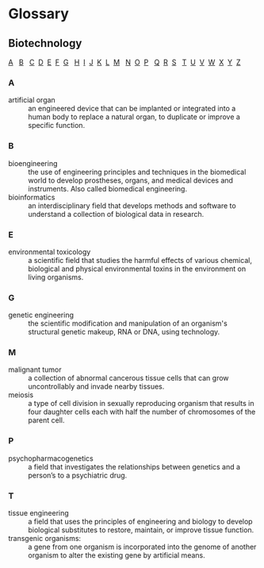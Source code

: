 # Glossary
## Biotechnology
[A](A-D.md#a) &nbsp; [B](A-D.md#a) &nbsp; [C](A-D.md#a) &nbsp;[D](A-D.md#a) &nbsp;[E](A-D.md#a) &nbsp;[F](A-D.md#a) &nbsp;[G](A-D.md#a) &nbsp; [H](A-D.md#a) &nbsp;[I](A-D.md#a) &nbsp;[J](A-D.md#a) &nbsp;[K](A-D.md#a) &nbsp;[L](A-D.md#a) &nbsp;[M](A-D.md#a) &nbsp; [N](A-D.md#a) &nbsp;[O](A-D.md#a) &nbsp;[P](A-D.md#a) &nbsp; [Q](A-D.md#a) &nbsp;[R](A-D.md#a) &nbsp;[S](A-D.md#a) &nbsp; [T](A-D.md#a) &nbsp;[U](A-D.md#a) &nbsp;[V](A-D.md#a) &nbsp;[W](A-D.md#a) &nbsp;[X](A-D.md#a) &nbsp;[Y](A-D.md#a) &nbsp;[Z](A-D.md#a) &nbsp;


### A &nbsp;
<dl>
  <dt>artificial organ</dt>
  <dd>an engineered device that can be implanted or integrated into a human body to replace a natural organ, to duplicate or improve a specific function.  </dd>
</dl>

### B &nbsp;
<dl>
  <dt>bioengineering</dt>
  <dd>the use of engineering principles and techniques in the biomedical world to develop prostheses, organs, and medical devices and instruments. Also called biomedical engineering.</dd>
  <dt>bioinformatics</dt>
  <dd>an interdisciplinary field that develops methods and software to understand a collection of biological data in research.</dd>
</dl>

### E &nbsp;
<dl>
  <dt>environmental toxicology</dt>
  <dd>a scientific field that studies the harmful effects of various chemical, biological and physical environmental toxins in the environment on living organisms.</dd>
</dl>

### G &nbsp;
<dl>
  <dt>genetic engineering</dt>
  <dd>the scientific modification and manipulation of an organism's structural genetic makeup, RNA or DNA, using technology.</dd>
</dl>

### M &nbsp;
<dl>
  <dt>malignant tumor</dt>
  <dd>a collection of abnormal cancerous tissue cells that can grow uncontrollably and invade nearby tissues.</dd>
  <dt>meiosis</dt>
  <dd>a type of cell division in sexually reproducing organism that results in four daughter cells each with half the number of chromosomes of the parent cell.</dd>
</dl>

### P &nbsp;
<dl>
  <dt>psychopharmacogenetics</dt>
  <dd>a field that investigates the relationships between genetics and a person’s to a psychiatric drug.</dd>
</dl>

### T &nbsp;
<dl>
  <dt>tissue engineering</dt>
  <dd>a field that uses the principles of engineering and biology to develop biological substitutes to restore, maintain, or improve tissue function.
</dd>
  <dt>transgenic organisms:</dt>
  <dd>a gene from one organism is incorporated into the genome of another organism to alter the existing gene by artificial means.  </dd>
</dl>
